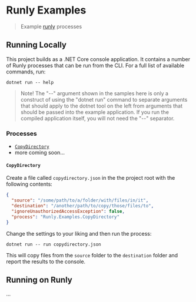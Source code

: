 # Runly Examples

> Example [runly](https://www.runly.io/) processes

## Running Locally

This project builds as a .NET Core console application. It contains a number of Runly processes that can be run from the CLI. For a full list of available commands, run:

```
dotnet run -- help
```

> Note! The "--" argument shown in the samples here is only a construct of using the "dotnet run" command to separate arguments that should apply to the dotnet tool on the left from arguments that should be passed into the example application. If you run the compiled application itself, you will not need the "--" separator.

### Processes

* [`CopyDirectory`](#copydirectory)
* more coming soon...

#### `CopyDirectory`

Create a file called `copydirectory.json` in the the project root with the following contents:

```json
{
  "source": "/some/path/to/a/folder/with/files/in/it",
  "destination": "/another/path/to/copy/those/files/to",
  "ignoreUnauthorizedAccessException": false,
  "process": "Runly.Examples.CopyDirectory"
}
```

Change the settings to your liking and then run the process:

```
dotnet run -- run copydirectory.json
```

This will copy files from the `source` folder to the `destination` folder and report the results to the console.

## Running on Runly

...
